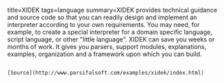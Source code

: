 title=XIDEK
tags=language
summary=XIDEK provides technical guidance and source code so that you can readily design and implement an interpreter according to your own requirements. You may need, for example, to create a special interpreter for a domain specific language, script language, or other "little language". XIDEK can save you weeks or months of work. It gives you parsers, support modules, explanations, examples, organization and a framework upon which you can build.
~~~~~~

[Source](http://www.parsifalsoft.com/examples/xidek/index.html)

